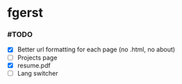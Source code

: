 # fgerst

### #TODO

- [x] Better url formatting for each page (no .html, no about)
- [ ] Projects page
- [x] resume.pdf
- [ ] Lang switcher

